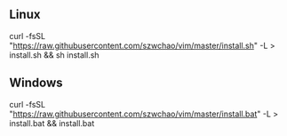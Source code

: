 ## Linux

curl -fsSL "https://raw.githubusercontent.com/szwchao/vim/master/install.sh" -L > install.sh && sh install.sh

## Windows

curl -fsSL "https://raw.githubusercontent.com/szwchao/vim/master/install.bat" -L > install.bat && install.bat
